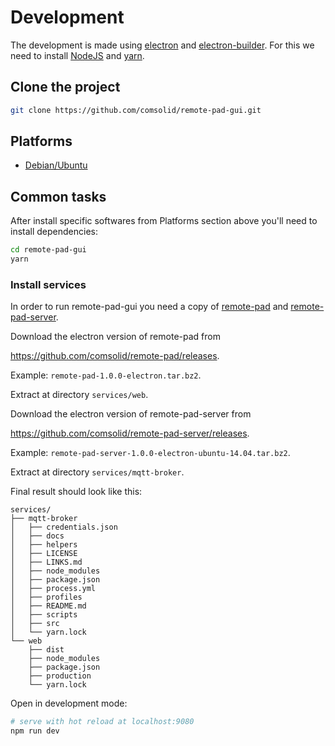 # Development

The development is made using [electron](https://github.com/electron/electron)
and [electron-builder](https://github.com/electron-userland/electron-builder).
For this we need to install [NodeJS](https://nodejs.org)
and [yarn](https://yarnpkg.com).

## Clone the project

```bash
git clone https://github.com/comsolid/remote-pad-gui.git
```

## Platforms

* [Debian/Ubuntu](dev/debian-ubuntu.md)

## Common tasks

After install specific softwares from Platforms section above you'll
need to install dependencies:

```bash
cd remote-pad-gui
yarn
```

### Install services

In order to run remote-pad-gui you need a copy of
[remote-pad](https://github.com/comsolid/remote-pad) and
[remote-pad-server](https://github.com/comsolid/remote-pad-server).

Download the electron version of remote-pad from

<https://github.com/comsolid/remote-pad/releases>.

Example: `remote-pad-1.0.0-electron.tar.bz2`.

Extract at directory `services/web`.

Download the electron version of remote-pad-server from

<https://github.com/comsolid/remote-pad-server/releases>.

Example: `remote-pad-server-1.0.0-electron-ubuntu-14.04.tar.bz2`.

Extract at directory `services/mqtt-broker`.

Final result should look like this:

```
services/
├── mqtt-broker
│   ├── credentials.json
│   ├── docs
│   ├── helpers
│   ├── LICENSE
│   ├── LINKS.md
│   ├── node_modules
│   ├── package.json
│   ├── process.yml
│   ├── profiles
│   ├── README.md
│   ├── scripts
│   ├── src
│   └── yarn.lock
└── web
    ├── dist
    ├── node_modules
    ├── package.json
    ├── production
    └── yarn.lock
```

Open in development mode:

```bash
# serve with hot reload at localhost:9080
npm run dev
```
